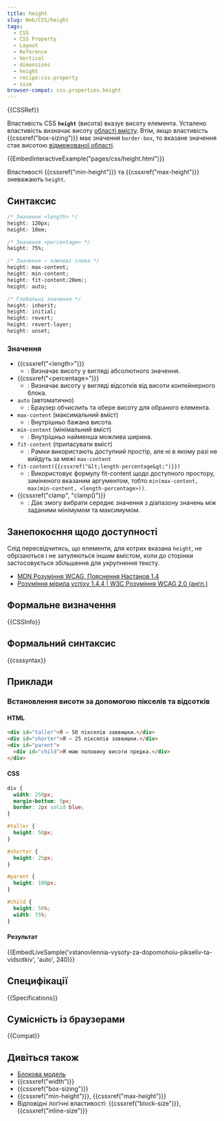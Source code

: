 ```yaml
---
title: height
slug: Web/CSS/height
tags:
  - CSS
  - CSS Property
  - Layout
  - Reference
  - Vertical
  - dimensions
  - height
  - recipe:css-property
  - size
browser-compat: css.properties.height
---
```


{{CSSRef}}

Властивість CSS **`height`** (висота) вказує висоту елемента. Усталено властивість визначає висоту [області вмісту](/uk/docs/Web/CSS/CSS_Box_Model/Introduction_to_the_CSS_box_model#oblast-vmistu). Втім, якщо властивість {{cssxref("box-sizing")}} має значення `border-box`, то вказане значення стає висотою [відмежованої області](/uk/docs/Web/CSS/CSS_Box_Model/Introduction_to_the_CSS_box_model#vidmezhovana-oblast).

{{EmbedInteractiveExample("pages/css/height.html")}}

Властивості {{cssxref("min-height")}} та {{cssxref("max-height")}} зневажають `height`.

## Синтаксис

```css
/* Значення <length> */
height: 120px;
height: 10em;

/* Значення <percentage> */
height: 75%;

/* Значення – ключові слова */
height: max-content;
height: min-content;
height: fit-content(20em);
height: auto;

/* Глобальні значення */
height: inherit;
height: initial;
height: revert;
height: revert-layer;
height: unset;
```

### Значення

- {{cssxref("&lt;length&gt;")}}
  - : Визначає висоту у вигляді абсолютного значення.
- {{cssxref("&lt;percentage&gt;")}}
  - : Визначає висоту у вигляді відсотків від висоти контейнерного блока.
- `auto` (автоматично)
  - : Браузер обчислить та обере висоту для обраного елемента.
- `max-content` (максимальний вміст)
  - : Внутрішньо бажана висота.
- `min-content` (мінімальний вміст)
  - : Внутрішньо найменша можлива ширина.
- `fit-content` (припасувати вміст)
  - : Рамки використають доступний простір, але ні в якому разі не вийдуть за межі `max-content`
- `fit-content({{cssxref("&lt;length-percentage&gt;")}})`
  - : Використовує формулу fit-content щодо доступного простору, заміненого вказаним аргументом, тобто `min(max-content, max(min-content, <length-percentage>))`.
- {{cssxref("clamp", "clamp()")}}
  - : Дає змогу вибрати середнє значення з діапазону значень між заданими мінімумом та максимумом.

## Занепокоєння щодо доступності

Слід пересвідчитись, що елементи, для котрих вказана `height`, не обрізаються і не затуляються іншим вмістом, коли до сторінки застосовується збільшення для укрупнення тексту.

- [MDN Розуміння WCAG, Пояснення Настанов 1.4](/uk/docs/Web/Accessibility/Understanding_WCAG/Perceivable#nastanovy-1.4-polehshennia-perehliadu-ta-proslukhovuvannia-dlia-korystuvachiv-vkliuchno-iz-viddilenniam-perednioho-planu-vid-tla)
- [Розуміння мірила успіху 1.4.4 | W3C Розуміння WCAG 2.0 (англ.)](https://www.w3.org/TR/UNDERSTANDING-WCAG20/visual-audio-contrast-scale.html)

## Формальне визначення

{{CSSInfo}}

## Формальний синтаксис

{{csssyntax}}

## Приклади

### Встановлення висоти за допомогою пікселів та відсотків

#### HTML

```html
<div id="taller">Я – 50 пікселів заввишки.</div>
<div id="shorter">Я – 25 пікселів заввишки.</div>
<div id="parent">
  <div id="child">Я маю половину висоти предка.</div>
</div>
```

#### CSS

```css
div {
  width: 250px;
  margin-bottom: 5px;
  border: 2px solid blue;
}

#taller {
  height: 50px;
}

#shorter {
  height: 25px;
}

#parent {
  height: 100px;
}

#child {
  height: 50%;
  width: 75%;
}
```

#### Результат

{{EmbedLiveSample('vstanovlennia-vysoty-za-dopomohoiu-pikseliv-ta-vidsotkiv', 'auto', 240)}}

## Специфікації

{{Specifications}}

## Сумісність із браузерами

{{Compat}}

## Дивіться також

- [Блокова модель](/uk/docs/Web/CSS/CSS_Box_Model/Introduction_to_the_CSS_box_model)
- {{cssxref("width")}}
- {{cssxref("box-sizing")}}
- {{cssxref("min-height")}}, {{cssxref("max-height")}}
- Відповідні логічні властивості: {{cssxref("block-size")}}, {{cssxref("inline-size")}}
